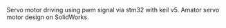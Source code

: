 Servo motor driving using pwm signal via stm32 with keil v5. Amator servo motor design on SolidWorks.
